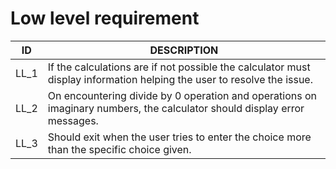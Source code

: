 # Low level requirement
|ID|DESCRIPTION|                                                                                                               
|------------- | -------------------------------------------------------------------------------------------------------------------|
|LL_1|If the calculations are if not possible the calculator  must display information helping the user to resolve the issue.|
|LL_2|On encountering divide by 0 operation and operations on imaginary numbers, the calculator should display error messages.|
|LL_3|Should exit when the user tries to enter the choice more than the specific choice given.|
  
